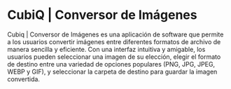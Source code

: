 # CubiQ | Conversor de Imágenes

Cubiq | Conversor de Imágenes es una aplicación de software que permite a los usuarios convertir imágenes entre diferentes formatos de archivo de manera sencilla y eficiente. Con una interfaz intuitiva y amigable, los usuarios pueden seleccionar una imagen de su elección, elegir el formato de destino entre una variedad de opciones populares (PNG, JPG, JPEG, WEBP y GIF), y seleccionar la carpeta de destino para guardar la imagen convertida.
